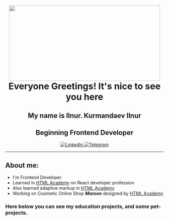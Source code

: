 <div id="header" align="center">
    <h1>
    <img src="https://media.giphy.com/media/QLKSt3wQqlj7a/giphy.gif" width="480" height="240" frameBorder="0">
        Everyone Greetings! It's nice to see you here
    </h1>
    <h2>My name is Ilnur. Kurmandaev Ilnur</h2>
    <h2>Beginning Frontend Developer</h2>
</div>

<div id="socials" align="center">
    <a href="https://www.linkedin.com/in/ilnur-kurmandaev-196940282/">
        <img src="https://img.shields.io/badge/LinkedIn-blue?style=for-the-badge&logo=linkedin&logoColor=white" alt="LinkedIn">
    </a>
    <a href="t.me/@KIlnourik">
        <img src="https://img.shields.io/badge/Telegram-blue?style=for-the-badge&logo=telegram&logoColor=white" alt="Telegram">
    </a>
</div>

---
## About me:
- I'm Frontend Developer.
- Learned in [HTML Academy](https://htmlacademy.ru/profession/react) on React developer profession
- Also learned adaptive markup in [HTML Academy](https://htmlacademy.ru/intensive/adaptive)
- Working on Cosmetic Online Shop ***Maroon*** designed by [HTML Academy](https://htmlacademy.ru/skills/code-maroon-shop)

### Here below you can see my education projects, and some pet-projects. 
